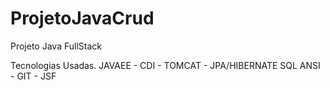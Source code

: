 # ProjetoJavaCrud
Projeto Java FullStack

Tecnologias Usadas.
JAVAEE - CDI - TOMCAT - JPA/HIBERNATE
SQL ANSI - GIT - JSF

